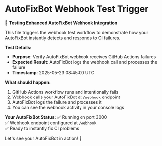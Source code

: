 # AutoFixBot Webhook Test Trigger

🧪 **Testing Enhanced AutoFixBot Webhook Integration**

This file triggers the webhook test workflow to demonstrate how your AutoFixBot instantly detects and responds to CI failures.

**Test Details:**
- **Purpose**: Verify AutoFixBot webhook receives GitHub Actions failures
- **Expected Result**: AutoFixBot logs the webhook call and processes the failure
- **Timestamp**: 2025-05-23 08:45:00 UTC

**What should happen:**
1. GitHub Actions workflow runs and intentionally fails
2. Webhook calls your AutoFixBot at `/webhook` endpoint
3. AutoFixBot logs the failure and processes it
4. You can see the webhook activity in your console logs

**Your AutoFixBot Status:**
✅ Running on port 3000  
✅ Webhook endpoint configured at `/webhook`  
✅ Ready to instantly fix CI problems  

Let's see your AutoFixBot in action! 🚀